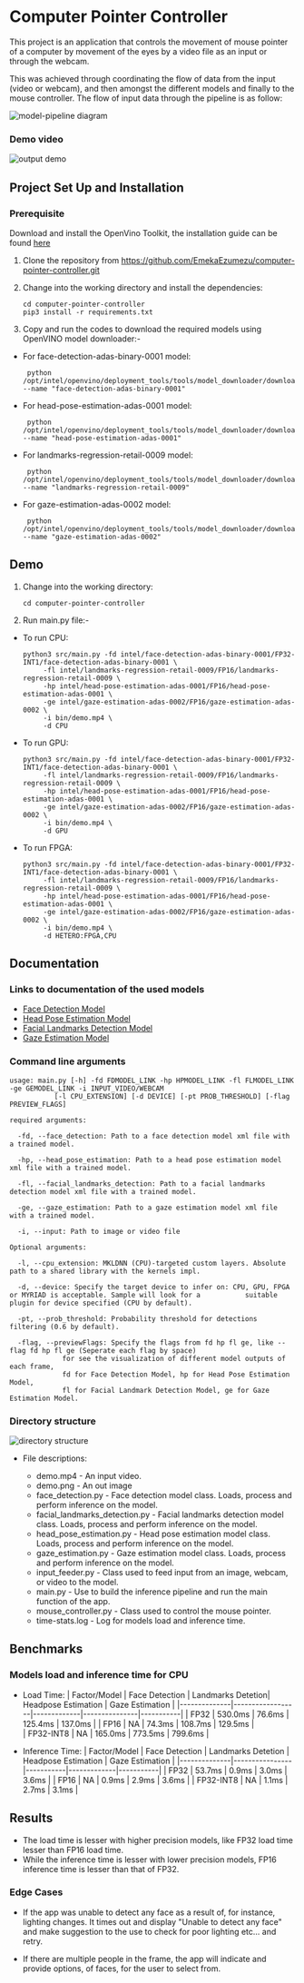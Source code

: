 # Computer Pointer Controller

This project is an application that controls the movement of mouse pointer of a computer by movement of the eyes by a video file as an input or through the webcam.

This was achieved through coordinating the flow of data from the input (video or webcam), and then amongst the different models and finally to the mouse controller. The flow of input data through the pipeline is as follow:

![model-pipeline diagram](./images/pipeline.png)

### Demo video

![output demo](./images/demo.png)

## Project Set Up and Installation

### Prerequisite
Download and install the OpenVino Toolkit, the installation guide can be found [here](https://docs.openvinotoolkit.org/latest/index.html)

1. Clone the repository from https://github.com/EmekaEzumezu/computer-pointer-controller.git

2. Change into the working directory and install the dependencies:
   ```
   cd computer-pointer-controller
   pip3 install -r requirements.txt
   ``` 

3. Copy and run the codes to download the required models using OpenVINO model downloader:-

* For face-detection-adas-binary-0001 model:
  ```
   python /opt/intel/openvino/deployment_tools/tools/model_downloader/downloader.py --name "face-detection-adas-binary-0001"
   ``` 
* For head-pose-estimation-adas-0001 model:
  ```
   python /opt/intel/openvino/deployment_tools/tools/model_downloader/downloader.py --name "head-pose-estimation-adas-0001"
   ``` 
* For landmarks-regression-retail-0009 model:
  ```
   python /opt/intel/openvino/deployment_tools/tools/model_downloader/downloader.py --name "landmarks-regression-retail-0009"
   ``` 
* For gaze-estimation-adas-0002 model:
  ```
   python /opt/intel/openvino/deployment_tools/tools/model_downloader/downloader.py --name "gaze-estimation-adas-0002"
   ``` 

## Demo
1. Change into the working directory:
   ```
   cd computer-pointer-controller
   ``` 

2. Run main.py file:-

*  To run CPU:
   ```
   python3 src/main.py -fd intel/face-detection-adas-binary-0001/FP32-INT1/face-detection-adas-binary-0001 \
        -fl intel/landmarks-regression-retail-0009/FP16/landmarks-regression-retail-0009 \
        -hp intel/head-pose-estimation-adas-0001/FP16/head-pose-estimation-adas-0001 \
        -ge intel/gaze-estimation-adas-0002/FP16/gaze-estimation-adas-0002 \
        -i bin/demo.mp4 \
        -d CPU
   ``` 
*  To run GPU:
   ```
   python3 src/main.py -fd intel/face-detection-adas-binary-0001/FP32-INT1/face-detection-adas-binary-0001 \
        -fl intel/landmarks-regression-retail-0009/FP16/landmarks-regression-retail-0009 \
        -hp intel/head-pose-estimation-adas-0001/FP16/head-pose-estimation-adas-0001 \
        -ge intel/gaze-estimation-adas-0002/FP16/gaze-estimation-adas-0002 \
        -i bin/demo.mp4 \
        -d GPU
   ``` 
*  To run FPGA:
   ```
   python3 src/main.py -fd intel/face-detection-adas-binary-0001/FP32-INT1/face-detection-adas-binary-0001 \
        -fl intel/landmarks-regression-retail-0009/FP16/landmarks-regression-retail-0009 \
        -hp intel/head-pose-estimation-adas-0001/FP16/head-pose-estimation-adas-0001 \
        -ge intel/gaze-estimation-adas-0002/FP16/gaze-estimation-adas-0002 \
        -i bin/demo.mp4 \
        -d HETERO:FPGA,CPU
   ``` 

## Documentation

### Links to documentation of the used models
* [Face Detection Model](https://docs.openvinotoolkit.org/latest/_models_intel_face_detection_adas_binary_0001_description_face_detection_adas_binary_0001.html)
* [Head Pose Estimation Model](https://docs.openvinotoolkit.org/latest/_models_intel_head_pose_estimation_adas_0001_description_head_pose_estimation_adas_0001.html)
* [Facial Landmarks Detection Model](https://docs.openvinotoolkit.org/latest/_models_intel_landmarks_regression_retail_0009_description_landmarks_regression_retail_0009.html)
* [Gaze Estimation Model](https://docs.openvinotoolkit.org/latest/_models_intel_gaze_estimation_adas_0002_description_gaze_estimation_adas_0002.html)

### Command line arguments
```
usage: main.py [-h] -fd FDMODEL_LINK -hp HPMODEL_LINK -fl FLMODEL_LINK -ge GEMODEL_LINK -i INPUT_VIDEO/WEBCAM 
	       [-l CPU_EXTENSION] [-d DEVICE] [-pt PROB_THRESHOLD] [-flag PREVIEW_FLAGS]

required arguments:

  -fd, --face_detection: Path to a face detection model xml file with a trained model.

  -hp, --head_pose_estimation: Path to a head pose estimation model xml file with a trained model.

  -fl, --facial_landmarks_detection: Path to a facial landmarks detection model xml file with a trained model.

  -ge, --gaze_estimation: Path to a gaze estimation model xml file with a trained model.

  -i, --input: Path to image or video file

Optional arguments:

  -l, --cpu_extension: MKLDNN (CPU)-targeted custom layers. Absolute path to a shared library with the kernels impl.

  -d, --device: Specify the target device to infer on: CPU, GPU, FPGA or MYRIAD is acceptable. Sample will look for a 			suitable plugin for device specified (CPU by default).

  -pt, --prob_threshold: Probability threshold for detections filtering (0.6 by default).

  -flag, --previewFlags: Specify the flags from fd hp fl ge, like --flag fd hp fl ge (Seperate each flag by space) 
			 for see the visualization of different model outputs of each frame,
			 fd for Face Detection Model, hp for Head Pose Estimation Model, 
			 fl for Facial Landmark Detection Model, ge for Gaze Estimation Model.

```

### Directory structure

![directory structure](./images/dir_structure.jpg)

- File descriptions:

  * demo.mp4 - An input video.
  * demo.png - An out image
  * face_detection.py - Face detection model class. Loads, process and perform inference on the model.
  * facial_landmarks_detection.py - Facial landmarks detection model class. Loads, process and perform inference on the model.
  * head_pose_estimation.py - Head pose estimation model class. Loads, process and perform inference on the model.
  * gaze_estimation.py - Gaze estimation model class. Loads, process and perform inference on the model.
  * input_feeder.py - Class used to feed input from an image, webcam, or video to the model.
  * main.py - Use to build the inference pipeline and run the main function of the app.
  * mouse_controller.py - Class used to control the mouse pointer.
  * time-stats.log - Log for models load and inference time.


## Benchmarks

### Models load and inference time for CPU

* Load Time:
| Factor/Model | Face Detection   | Landmarks Detetion| Headpose Estimation | Gaze Estimation |
|--------------|------------------|-------------|---------------|-----------|
|    FP32      |  530.0ms         | 76.6ms      | 125.4ms       | 137.0ms   |
|    FP16      |  NA              | 74.3ms      | 108.7ms       | 129.5ms   |  
|    FP32-INT8 |  NA              | 165.0ms     | 773.5ms       | 799.6ms   |

* Inference Time:
| Factor/Model | Face Detection   | Landmarks Detetion | Headpose Estimation | Gaze Estimation |
|--------------|----------------|-----------|-------------|-----------|
|   FP32       | 53.7ms         | 0.9ms     | 3.0ms       | 3.6ms     |
|   FP16       | NA             | 0.9ms     | 2.9ms       | 3.6ms     |
|   FP32-INT8  | NA             | 1.1ms     | 2.7ms       | 3.1ms     |


## Results
* The load time is lesser with higher precision models, like FP32 load time lesser than FP16 load time.
* While the inference time is lesser with lower precision models, FP16 inference time is lesser than that of FP32.

### Edge Cases
* If the app was unable to detect any face as a result of, for instance, lighting changes. It times out and display "Unable to detect any face" and make suggestion to the use to check for poor lighting etc... and retry.

* If there are multiple people in the frame, the app will indicate and provide options, of faces, for the user to select from.

